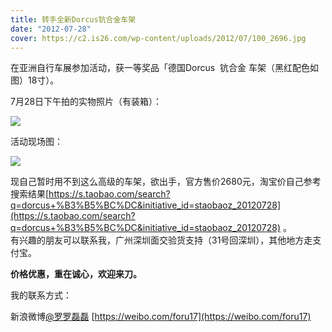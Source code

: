 ```yaml
---
title: 转手全新Dorcus钪合金车架
date: "2012-07-28"
cover: https://c2.is26.com/wp-content/uploads/2012/07/100_2696.jpg
---
```


在亚洲自行车展参加活动，获一等奖品「德国Dorcus  钪合金 车架（黑红配色如图）18寸）。

7月28日下午拍的实物照片（有装箱）：

![](https://c2.is26.com/wp-content/uploads/2012/07/100_2696.jpg)

活动现场图：

![](https://c2.is26.com/wp-content/uploads/2012/07/100_2695.jpg)

现自己暂时用不到这么高级的车架，欲出手，官方售价2680元，淘宝价自己参考搜索结果[https://s.taobao.com/search?q=dorcus+%B3%B5%BC%DC&initiative_id=staobaoz_20120728](https://s.taobao.com/search?q=dorcus+%B3%B5%BC%DC&initiative_id=staobaoz_20120728) 。  
有兴趣的朋友可以联系我，广州深圳面交验货支持（31号回深圳），其他地方走支付宝。

**价格优惠，重在诚心，欢迎来刀。**

我的联系方式：

新浪微博[@罗罗磊磊](https://weibo.com/foru17) [https://weibo.com/foru17](https://weibo.com/foru17)
